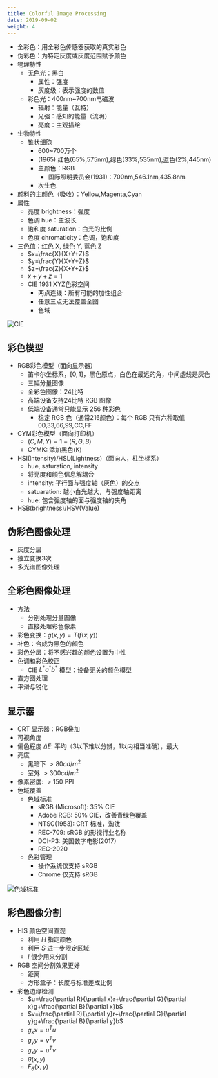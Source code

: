 ```yaml
---
title: Colorful Image Processing
date: 2019-09-02
weight: 4
---
```


- 全彩色：用全彩色传感器获取的真实彩色
- 伪彩色：为特定灰度或灰度范围赋予颜色
- 物理特性
  - 无色光：黑白
    - 属性：强度
    - 灰度级：表示强度的数值
  - 彩色光：400nm~700nm电磁波
    - 辐射：能量（瓦特）
    - 光强：感知的能量（流明）
    - 亮度：主观描绘
- 生物特性
  - 锥状细胞
    - 600~700万个
    - (1965) 红色(65%,575nm),绿色(33%,535nm),蓝色(2%,445nm)
    - 主颜色：RGB
      - 国际照明委员会(1931)：700nm,546.1nm,435.8nm
    - 次生色
- 颜料的主颜色（吸收）：Yellow,Magenta,Cyan
- 属性
  - 亮度 brightness：强度
  - 色调 hue：主波长
  - 饱和度 saturation：白光的比例
  - 色度 chromaticity：色调，饱和度
- 三色值：红色 X, 绿色 Y, 蓝色 Z
  - $x=\frac{X}{X+Y+Z}$
  - $y=\frac{Y}{X+Y+Z}$
  - $z=\frac{Z}{X+Y+Z}$
  - $x+y+z=1$
  - CIE 1931 XYZ色彩空间
    - 两点连线：所有可能的加性组合
    - 任意三点无法覆盖全图
    - 色域

![CIE](https://upload.wikimedia.org/wikipedia/commons/thumb/3/3b/CIE1931xy_blank.svg/652px-CIE1931xy_blank.svg.png)

## 彩色模型

- RGB彩色模型（面向显示器）
  - 笛卡尔坐标系，$[0,1]$，黑色原点，白色在最远的角，中间虚线是灰色
  - 三幅分量图像
  - 全彩色图像：24比特
  - 高端设备支持24比特 RGB 图像
  - 低端设备通常只能显示 256 种彩色
    - 稳定 RGB 色（通常216颜色）：每个 RGB 只有六种取值 00,33,66,99,CC,FF
- CYM彩色模型（面向打印机）
  - $(C,M,Y)=1-(R,G,B)$
  - CYMK: 添加黑色(K)
- HSI(Intensity)/HSL(Lightness)（面向人，柱坐标系）
  - hue, saturation, intensity
  - 将亮度和颜色信息解耦合
  - intensity: 平行面与强度轴（灰色）的交点
  - satuaration: 越小白光越大，与强度轴距离
  - hue: 包含强度轴的面与强度轴的夹角
- HSB(brightness)/HSV(Value)

## 伪彩色图像处理

- 灰度分层
- 独立变换3次
- 多光谱图像处理

## 全彩色图像处理

- 方法
  - 分别处理分量图像
  - 直接处理彩色像素
- 彩色变换：$g(x,y)=T(f(x,y))$
- 补色：合成为黑色的颜色
- 彩色分层：将不感兴趣的颜色设置为中性
- 色调和彩色校正
  - CIE $L^*a^*b^*$ 模型：设备无关的颜色模型
- 直方图处理
- 平滑与锐化

## 显示器

- CRT 显示器：RGB叠加
- 可视角度
- 偏色程度 $\Delta E$: 平均（3以下难以分辨，1以内相当准确），最大
- 亮度
  - 黑暗下 $>80cd/m^2$
  - 室外 $>300cd/m^2$
- 像素密度: $>150$ PPI
- 色域覆盖
  - 色域标准
    - sRGB (Microsoft): 35% CIE
    - Adobe RGB: 50% CIE，改善青绿色覆盖
    - NTSC(1953): CRT 标准，淘汰
    - REC-709: sRGB 的影视行业名称
    - DCI-P3: 美国数字电影(2017)
    - REC-2020
  - 色彩管理
    - 操作系统仅支持 sRGB
    - Chrome 仅支持 sRGB

![色域标准](https://pic2.zhimg.com/80/dd3aad2d8d08af43e4b3555728c29b65_hd.jpg)

## 彩色图像分割

- HIS 颜色空间直观
  - 利用 $H$ 指定颜色
  - 利用 $S$ 进一步限定区域
  - $I$ 很少用来分割
- RGB 空间分割效果更好
  - 距离
  - 方形盒子：长度与标准差成比例
- 彩色边缘检测
  - $u=\frac{\partial R}{\partial x}r+\frac{\partial G}{\partial x}g+\frac{\partial B}{\partial x}b$
  - $v=\frac{\partial R}{\partial y}r+\frac{\partial G}{\partial y}g+\frac{\partial B}{\partial y}b$
  - $g_xx=u^Tu$
  - $g_yy=v^Tv$
  - $g_xy=u^Tv$
  - $\theta(x,y)$
  - $F_\theta(x,y)$
